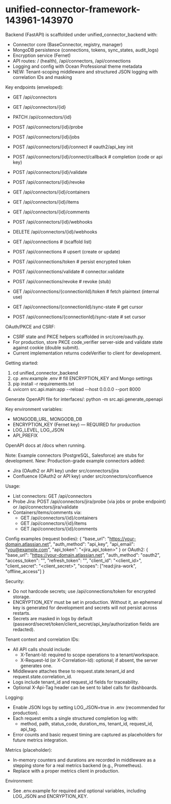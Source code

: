 # unified-connector-framework-143961-143970

Backend (FastAPI) is scaffolded under unified_connector_backend with:
- Connector core (BaseConnector, registry, manager)
- MongoDB persistence (connections, tokens, sync_states, audit_logs)
- Encryption service (Fernet)
- API routes: / (health), /api/connectors, /api/connections
- Logging and config with Ocean Professional theme metadata
- NEW: Tenant-scoping middleware and structured JSON logging with correlation IDs and masking

Key endpoints (enveloped):
- GET   /api/connectors
- GET   /api/connectors/{id}
- PATCH /api/connectors/{id}
- POST  /api/connectors/{id}/probe
- POST  /api/connectors/{id}/jobs
- POST  /api/connectors/{id}/connect                # oauth2/api_key init
- POST  /api/connectors/{id}/connect/callback       # completion (code or api key)
- POST  /api/connectors/{id}/validate
- POST  /api/connectors/{id}/revoke
- GET   /api/connectors/{id}/containers
- GET   /api/connectors/{id}/items
- GET   /api/connectors/{id}/comments
- POST  /api/connectors/{id}/webhooks
- DELETE /api/connectors/{id}/webhooks

- GET   /api/connections                            # (scaffold list)
- POST  /api/connections                            # upsert (create or update)
- POST  /api/connections/token                      # persist encrypted token
- POST  /api/connections/validate                   # connector.validate
- POST  /api/connections/revoke                     # revoke (stub)
- GET   /api/connections/{connectionId}/token       # fetch plaintext (internal use)
- GET   /api/connections/{connectionId}/sync-state  # get cursor
- POST  /api/connections/{connectionId}/sync-state  # set cursor

OAuth/PKCE and CSRF:
- CSRF state and PKCE helpers scaffolded in src/core/oauth.py.
- For production, store PKCE code_verifier server-side and validate state against cookie (double submit).
- Current implementation returns codeVerifier to client for development.

Getting started:
1) cd unified_connector_backend
2) cp .env.example .env  # fill ENCRYPTION_KEY and Mongo settings
3) pip install -r requirements.txt
4) uvicorn src.api.main:app --reload --host 0.0.0.0 --port 8000

Generate OpenAPI file for interfaces/:
python -m src.api.generate_openapi

Key environment variables:
- MONGODB_URL, MONGODB_DB
- ENCRYPTION_KEY (Fernet key) — REQUIRED for production
- LOG_LEVEL, LOG_JSON
- API_PREFIX

OpenAPI docs at /docs when running.

Note: Example connectors (PostgreSQL, Salesforce) are stubs for development.
New: Production-grade example connectors added:
- Jira (OAuth2 or API key) under src/connectors/jira
- Confluence (OAuth2 or API key) under src/connectors/confluence

Usage:
- List connectors: GET /api/connectors
- Probe Jira: POST /api/connectors/jira/probe (via jobs or probe endpoint) or /api/connectors/jira/validate
- Containers/items/comments via:
  - GET /api/connectors/{id}/containers
  - GET /api/connectors/{id}/items
  - GET /api/connectors/{id}/comments

Config examples (request bodies):
{
  "base_url": "https://your-domain.atlassian.net",
  "auth_method": "api_key",
  "api_email": "you@example.com",
  "api_token": "<jira_api_token>"
}
or OAuth2:
{
  "base_url": "https://your-domain.atlassian.net",
  "auth_method": "oauth2",
  "access_token": "<access>",
  "refresh_token": "<refresh>",
  "client_id": "<client_id>",
  "client_secret": "<client_secret>",
  "scopes": ["read:jira-work", "offline_access"]
}

Security:
- Do not hardcode secrets; use /api/connections/token for encrypted storage.
- ENCRYPTION_KEY must be set in production. Without it, an ephemeral key is generated for development and secrets will not persist across restarts.
- Secrets are masked in logs by default (password/secret/token/client_secret/api_key/authorization fields are redacted).

Tenant context and correlation IDs:
- All API calls should include:
  - X-Tenant-Id: required to scope operations to a tenant/workspace.
  - X-Request-Id (or X-Correlation-Id): optional; if absent, the server generates one.
- Middleware attaches these to request.state.tenant_id and request.state.correlation_id.
- Logs include tenant_id and request_id fields for traceability.
- Optional X-Api-Tag header can be sent to label calls for dashboards.

Logging:
- Enable JSON logs by setting LOG_JSON=true in .env (recommended for production).
- Each request emits a single structured completion log with:
  - method, path, status_code, duration_ms, tenant_id, request_id, api_tag.
- Error counts and basic request timing are captured as placeholders for future metrics integration.

Metrics (placeholder):
- In-memory counters and durations are recorded in middleware as a stepping stone for a real metrics backend (e.g., Prometheus).
- Replace with a proper metrics client in production.

Environment:
- See .env.example for required and optional variables, including LOG_JSON and ENCRYPTION_KEY.
